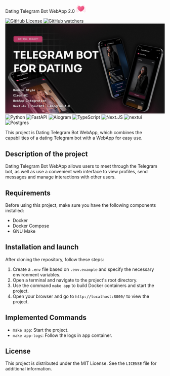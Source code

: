  Dating Telegram Bot WebApp 2.0 <img width=32 src="https://github.com/AlexanderLukash/Dating-Telegram-Bot-Webapp/blob/main/assets/logo.png?raw=true">

![GitHub License](https://img.shields.io/github/license/AlexanderLukash/dating-telegram-bot-webapp)
![GitHub watchers](https://img.shields.io/github/watchers/AlexanderLukash/dating-telegram-bot-webapp)
<img src="https://github.com/AlexanderLukash/Dating-Telegram-Bot-Webapp/blob/main/assets/cover.png?raw=true">
![Python](https://img.shields.io/badge/-Python-070404?style=for-the-badge&logo=python)
![FastAPI](https://img.shields.io/badge/-Fastapi-070404?style=for-the-badge&logo=fastapi)
![Aiogram](https://img.shields.io/badge/-Aiogram-070404?style=for-the-badge&logo=telegram)
![TypeScript](https://img.shields.io/badge/-typescript-070404?style=for-the-badge&logo=typescript)
![Next.JS](https://img.shields.io/badge/-next.Js-070404?style=for-the-badge&logo=nextdotjs)
![nextui](https://img.shields.io/badge/-nextui-070404?style=for-the-badge&logo=nextui)
![Postgres](https://img.shields.io/badge/-Postgresql-070404?style=for-the-badge&logo=postgresql)

This project is Dating Telegram Bot WebApp, which combines the capabilities of a dating Telegram bot with a WebApp for
easy use.

## Description of the project

Dating Telegram Bot WebApp allows users to meet through the Telegram bot, as well as use a convenient web interface to
view profiles, send messages and manage interactions with other users.

## Requirements

Before using this project, make sure you have the following components installed:

- Docker
- Docker Compose
- GNU Make

## Installation and launch

After cloning the repository, follow these steps:
1. Create a `.env` file based on `.env.example` and specify the necessary environment variables.
2. Open a terminal and navigate to the project's root directory.
3. Use the command `make app` to build Docker containers and start the project.
4. Open your browser and go to `http://localhost:8000/` to view the project.

## Implemented Commands

- `make app`: Start the project.
- `make app-logs`: Follow the logs in app container.


## License

This project is distributed under the MIT License. See the `LICENSE` file for additional information.